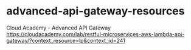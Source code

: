 # advanced-api-gateway-resources
Cloud Academy - Advanced API Gateway
https://cloudacademy.com/lab/restful-microservices-aws-lambda-api-gateway/?context_resource=lp&context_id=241

